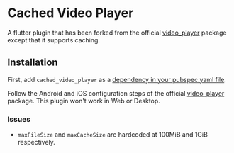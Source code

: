 # Cached Video Player

A flutter plugin that has been forked from the official [video_player](https://pub.dev/packages/video_player) package except that it supports caching.

## Installation

First, add `cached_video_player` as a [dependency in your pubspec.yaml file](https://flutter.io/platform-plugins/).

Follow the Android and iOS configuration steps of the official [video_player](https://pub.dev/packages/video_player#installation) package. This plugin won't work in Web or Desktop.

### Issues
* `maxFileSize` and `maxCacheSize` are hardcoded at 100MiB and 1GiB respectively.
